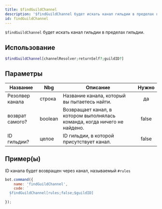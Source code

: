 ```yaml
---
title: $findGuildChannel
description: '$findGuildChannel будет искать канал гильдии в пределах гильдии.'
id: findGuildChannel
---
```


`$findGuildChannel` будет искать канал гильдии в пределах гильдии.

## Использование

```php
$findGuildChannel[channelResolver;returnSelf?;guildID?]
```

## Параметры

| Название        | Nbg     | Описание                                                                  | Нужно |
| --------------- | ------- | ------------------------------------------------------------------------- |:-----:|
| Резолвер канала | строка  | Название канала, который вы пытаетесь найти.                              |  да   |
| возврат самого? | boolean | Возвращает канал, в котором выполнялась команда, когда ничего не найдено. | false |
| ID гильдии?     | целое   | ID гильдии, в которой присутствует канал.                                 | false |

## Пример(ы)

ID канала будет возвращен через канал, называемый `#rules`

```javascript
bot.command({
    name: 'findGuildChannel',
    code: `
  $findGuildChannel[rules;false;$guildID]
  `
});
```
